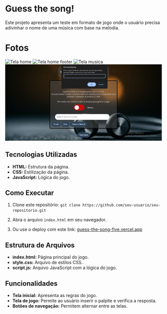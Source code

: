 # Guess the song!

Este projeto apresenta um teste em formato de jogo onde o usuário precisa adivinhar o nome de uma música com base na melodia.

# Fotos

<img src="./img/readme/telaHome.png.PNG" alt="Tela home">
<img src="./img/readme/telaFooter.png.PNG" alt="Tela home footer">
<img src="./img/readme/telaHomeMusica.png.PNG" alt="Tela musica">
<img src="./img/readme/telaHomeMusicaDica.PNG" alt="Tela musica com prompt de dica">

## Tecnologias Utilizadas

* **HTML:** Estrutura da página.
* **CSS:** Estilização da página.
* **JavaScript:** Lógica do jogo.

## Como Executar

1. Clone este repositório: `git clone https://github.com/seu-usuario/seu-repositorio.git`
2. Abra o arquivo `index.html` em seu navegador.

3. Ou use o deploy com este link: [guess-the-song-five.vercel.app](https://guess-the-song-five.vercel.app/)

## Estrutura de Arquivos

* **index.html:** Página principal do jogo.
* **style.css:** Arquivo de estilos CSS.
* **script.js:** Arquivo JavaScript com a lógica do jogo.

## Funcionalidades

* **Tela inicial:** Apresenta as regras do jogo.
* **Tela de jogo:** Permite ao usuário inserir o palpite e verifica a resposta.
* **Botões de navegação:** Permitem alternar entre as telas.

